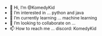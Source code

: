 - 👋 Hi, I’m @KomedyKid
- 👀 I’m interested in ... python and java
- 🌱 I’m currently learning ... machine learning
- 💞️ I’m looking to collaborate on ... 
- 📫 How to reach me ... discord: KomedyKid

<!---
KomedyKid/KomedyKid is a ✨ special ✨ repository because its `README.md` (this file) appears on your GitHub profile.
You can click the Preview link to take a look at your changes.
--->
